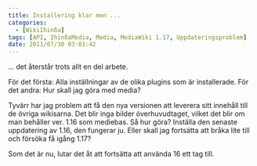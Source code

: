 ```yaml
---
title: Installering klar men ...
categories:
  - [WikiIhinða]
tags: [API, IhinðaMedia, Media, MediaWiki 1.17, Uppdateringsproblem]
date: 2011/07/30 03:01:42
---
```

... det återstår trots allt en del arbete.

För det första: Alla inställningar av de olika plugins som är installerade. För det andra: Hur skall jag göra med media?

Tyvärr har jag problem att få den nya versionen att leverera sitt innehåll till de övriga wikisarna. Det blir inga bilder överhuvudtaget, vilket det blir om man behåller ver. 1.16 som mediebas. Så hur göra? Inställa den senaste uppdatering av 1.16, den fungerar ju. Eller skall jag fortsätta att bråka lite till och försöka få igång 1.17?

Som det är nu, lutar det åt att fortsätta att använda 16 ett tag till.
